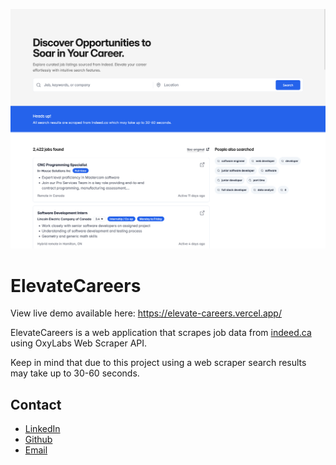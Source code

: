 ![image](./screenshot.png)

# ElevateCareers

View live demo available here: https://elevate-careers.vercel.app/

ElevateCareers is a web application that scrapes job data from [indeed.ca](https://ca.indeed.ca/) using OxyLabs Web Scraper API.

Keep in mind that due to this project using a web scraper search results may take up to 30-60 seconds.

## Contact

- [LinkedIn](https://linkedin.com/in/lucas-winkler)
- [Github](https://github.com/lucaswinkler)
- [Email](mailto:lucaswinkler@gmail.com)
